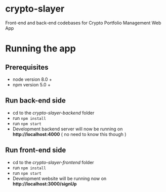 # crypto-slayer
Front-end and back-end codebases for Crypto Portfolio Management Web App

# Running the app
## Prerequisites
* node version 8.0 +
* npm version 5.0 +
## Run back-end side
* cd to the _crypto-slayer-backend_ folder
* run `npm install`
* run `npm start`
* Development backend server will now be running on **http://localhost:4000** ( no need to know this though )
## Run front-end side
* cd to the _crypto-slayer-frontend_ folder
* run `npm install`
* run `npm start`
* Development website will be running now on **http://localhost:3000/signUp**
